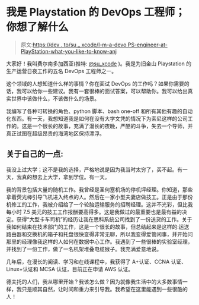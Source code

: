 # 我是 Playstation 的 DevOps 工程师；你想了解什么

> 原文:[https://dev . to/su _ xcode/I-m-a-devo PS-engineer-at-PlayStation-what-you-like-to-know-anj](https://dev.to/su_xcode/i-m-a-devops-engineer-at-playstation-what-would-you-like-to-know-anj)

大家好！我叫费尔南多加西亚(推特: [@su_xcode](https://dev.to/su_xcode) )。我是为旧金山 Playstation 的生产运营日夜工作的五名 DevOps 工程师之一。

这个领域的人想知道什么样的事情？你在面试 DevOps 的工作吗？如果你需要的话，我可以给你一些建议。我有一套很棒的面试答案，可以帮助你。我可以给出真实世界中该做什么，不该做什么的场景。

我编写了各种可转换的角色、python 脚本、bash one-off 和所有其他有趣的自动化东西。有一天，我想知道我是如何在没有大学文凭的情况下为索尼这样的公司工作的。这是一个很长的故事，充满了漫长的夜晚，严酷的斗争，失去一个导师，并真正试图在超级昂贵的海湾地区保持漂浮。

## [](#a-little-about-myself)关于自己的一点:

我没上过大学；这不是我的选择，严格地说是因为我当时太穷了，买不起。有一天，我真的想去上大学，拿到学位。有一天。

我的背景包括大量的随机工作。我曾经是圣何塞机场的停机坪经理。你知道，那些拿着荧光棒引导飞机进入终点的人。然后在一家小型夫妻店做技工。正是由于那份机修工的工作，我被介绍给了一个轮胎运输服务的招聘经理。这并不光彩，但比我每小时 7.5 美元的技工工作报酬要高得多。这是我做过的最重要也是最有益的决定。获得“大型卡车司机”的经历让我在思科系统公司找到了一份送货的工作。关于我如何结束在技术部门的工作，这是一个很长的故事，但总结起来是这样的:运送路由器和交换机的箱子和托盘很快变得非常无聊，所以我变得爱管闲事，并开始问那里的经理像我这样的人如何在数据中心工作。我遇到了一些很棒的实验室经理，并找到了一份工作，做了一名机架堆叠电缆猴子。我充满爱意地说。

几年后，在漫长的阅读、学习和在线课程中，我获得了 A+认证、CCNA 认证、Linux+认证和 MCSA 认证，目前正在申请 AWS 认证。

德夫托的人们，我从哪里开始？我该怎么做？因为就像我生活中的大多数事情一样，我只是顺其自然，让时间和重力来引导我。我希望在这里能遇到一些很酷的人！